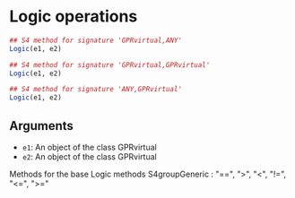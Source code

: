 # Logic operations

```r
## S4 method for signature 'GPRvirtual,ANY'
Logic(e1, e2)

## S4 method for signature 'GPRvirtual,GPRvirtual'
Logic(e1, e2)

## S4 method for signature 'ANY,GPRvirtual'
Logic(e1, e2)
```

## Arguments

- `e1`: An object of the class GPRvirtual
- `e2`: An object of the class GPRvirtual

Methods for the base Logic methods S4groupGeneric : "==", ">", "<", "!=", "<=", ">="